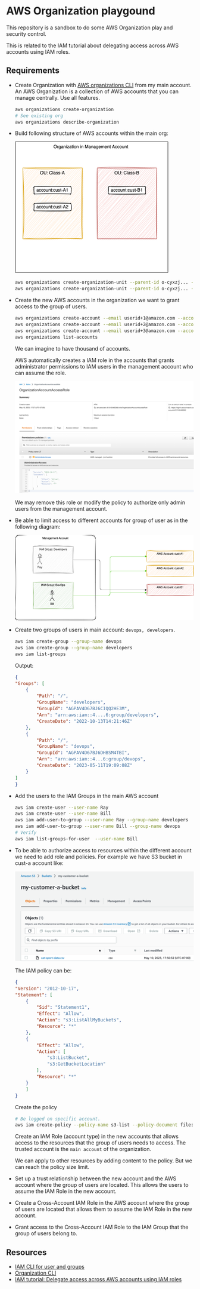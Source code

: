 # AWS Organization playgound

This repository is a sandbox to do some AWS Organization play and security control. 

This is related to the IAM tutorial about delegating access across AWS accounts using IAM roles. 

## Requirements

* Create Organization with [AWS organizations CLI](https://docs.aws.amazon.com/cli/latest/reference/organizations/index.html#cli-aws-organizations) from my main account. An AWS Organization is a collection of AWS accounts that you can manage centrally. Use all features.

    ```sh
    aws organizations create-organization
    # See existing org
    aws organizations describe-organization
    ```

* Build following structure of AWS accounts within the main org:

    ![](./docs/diagrams/orgs-sandbox.drawio.png)

    ```sh
    aws organizations create-organization-unit --parent-id o-cyxzj... --name Class-A
    aws organizations create-organization-unit --parent-id o-cyxzj... --name Class-B
    ```

    

* Create the new AWS accounts in the organization we want to grant access to the group of users.

    ```sh
    aws organizations create-account --email userid+1@amazon.com --account-name cust-A1
    aws organizations create-account --email userid+2@amazon.com --account-name cust-A2
    aws organizations create-account --email userid+3@amazon.com --account-name cust-B1
    aws organizations list-accounts 
    ```

    We can imagine to have thousand of accounts.

    AWS automatically creates a IAM role in the accounts that grants administrator permissions to IAM users in the management account who can assume the role.

    ![](./docs/org-acct-access.png)

    We may remove this role or modify the policy to authorize only admin users from the management account.

* Be able to limit access to different accounts for group of user as in the following diagram:

    ![](./docs/diagrams/group-access.drawio.png)

* Create two groups of users in main account: `devops, developers`.

    ```sh
    aws iam create-group --group-name devops
    aws iam create-group --group-name developers
    aws iam list-groups
    ```

    Output:

    ```json
    {
    "Groups": [
        {
            "Path": "/",
            "GroupName": "developers",
            "GroupId": "AGPAV4D67BJ6CIQQ2HE3M",
            "Arn": "arn:aws:iam::4....6:group/developers",
            "CreateDate": "2022-10-13T14:21:46Z"
        },
        {
            "Path": "/",
            "GroupName": "devops",
            "GroupId": "AGPAV4D67BJ6DHBSM4TBI",
            "Arn": "arn:aws:iam::4...6:group/devops",
            "CreateDate": "2023-05-11T19:09:08Z"
        }
    ]
    }
    ```


* Add the users to the IAM Groups in the main AWS account

    ```sh
    aws iam create-user --user-name Ray
    aws iam create-user --user-name Bill
    aws iam add-user-to-group --user-name Ray --group-name developers
    aws iam add-user-to-group --user-name Bill --group-name devops
    # Verify 
    aws iam list-groups-for-user  --user-name Bill
    ```

* To be able to authorize access to resources within the different account we need to add role and policies. For example we have S3 bucket in cust-a account like:

    ![](./docs/res-cust-a.png)


    The IAM policy can be:

    ```json
    {
    "Version": "2012-10-17",
    "Statement": [
        {
            "Sid": "Statement1",
            "Effect": "Allow",
            "Action": "s3:ListAllMyBuckets",
            "Resource": "*"
        },
        {
            "Effect": "Allow",
            "Action": [
                "s3:ListBucket",
                "s3:GetBucketLocation"
            ],
            "Resource": "*"
        }
        ]
    }
    ```

    Create the policy

    ```sh
    # Be logged on specific account. 
    aws iam create-policy --policy-name s3-list --policy-document file://iam-res/s3-list.json
    ```

    Create an IAM Role (account type) in the new accounts that allows access to the resources that the group of users needs to access.  The trusted account is the `main account` of the organization.
    

    We can apply to other resources by adding content to the policy. But we can reach the policy size limit.

* Set up a trust relationship between the new account and the AWS account where the group of users are located. This allows the users to assume the IAM Role in the new account.
* Create a Cross-Account IAM Role in the AWS account where the group of users are located that allows them to assume the IAM Role in the new account.
* Grant access to the Cross-Account IAM Role to the IAM Group that the group of users belong to.

## Resources

* [IAM CLI for user and groups](https://docs.aws.amazon.com/cli/latest/userguide/cli-services-iam-new-user-group.html)
* [Organization CLI](https://docs.aws.amazon.com/cli/latest/reference/organizations/index.html#cli-aws-organizations)
* [IAM tutorial: Delegate access across AWS accounts using IAM roles](https://docs.aws.amazon.com/IAM/latest/UserGuide/tutorial_cross-account-with-roles.html)